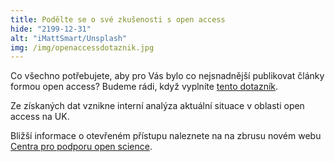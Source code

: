 ```yaml
---
title: Podělte se o své zkušenosti s open access
hide: "2199-12-31"
alt: "iMattSmart/Unsplash"
img: /img/openaccessdotaznik.jpg
---
```


Co všechno potřebujete, aby pro Vás bylo co nejsnadnější publikovat články formou open access? Budeme rádi, když vyplníte [tento dotazník](https://forms.office.com/Pages/ResponsePage.aspx?id=2naS4DT5hkC_CIgWogQUonoGJG8tRmlEkAd4zWQwSllURVdUSDdUQVBROFM3NEtRRFlIRk1INU9JNi4u).

Ze získaných dat vznikne interní analýza aktuální situace v oblasti open access na UK.

Bližší informace o otevřeném přístupu naleznete na na zbrusu novém webu [Centra pro podporu open science](https://openscience.cuni.cz/OSCI-1.html).


